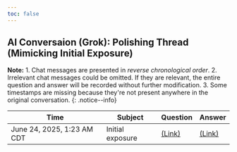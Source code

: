 ```yaml
---
toc: false
---
```

## AI Conversaion (Grok): Polishing Thread (Mimicking Initial Exposure)
**Note:** 1. Chat messages are presented in _reverse chronological order_. 2. Irrelevant chat messages could be omitted. If they are relevant, the entire question and answer will be recorded without further modification. 3. Some timestamps are missing because they're not present anywhere in the original conversation.
{: .notice--info}

|Time|Subject|Question|Answer|
|----|-------|--------|------|
|June 24, 2025, 1:23 AM CDT|Initial exposure|[(Link)](Grok_FreshExposure.md#question-june-24-2025-123-am-cdt)|[(Link)](Grok_FreshExposure.md#answer-june-24-2025-123-am-cdt)|


